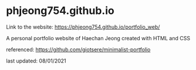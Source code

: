 
# phjeong754.github.io

Link to the website:
https://phjeong754.github.io/portfolio_web/

A personal portfolio website of Haechan Jeong
created with HTML and CSS

referenced:
https://github.com/giotsere/minimalist-portfolio

last updated: 08/01/2021

